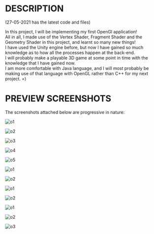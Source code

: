 # DESCRIPTION  
(27-05-2021 has the latest code and files)  
  
In this project, I will be implementing my first OpenGl application!  
All in all, I made use of the Vertex Shader, Fragment Shader and the Geometry Shader in this project, and learnt so many new things!  
I have used the Unity engine before, but now I have gained so much knowledge as to how all the processes happen at the back-end.  
I will probably make a playable 3D game at some point in time with the knowledge that I have gained now.  
I am more comfortable with Java language, and I will most probably be making use of that language with OpenGL rather than C++ for my next project. =)

# PREVIEW SCREENSHOTS
The screenshots attached below are progressive in nature:

![o1](https://user-images.githubusercontent.com/79057173/119276691-21bb1a80-bc39-11eb-8f36-266c9a3573ae.PNG)

![o2](https://user-images.githubusercontent.com/79057173/119276718-4e6f3200-bc39-11eb-9601-12ef1d04246b.PNG)

![o3](https://user-images.githubusercontent.com/79057173/119276742-7199e180-bc39-11eb-8f01-198032fc2815.PNG)

![o4](https://user-images.githubusercontent.com/79057173/119352494-5ffb1d00-bcbf-11eb-8e2c-8565cd542a63.PNG)

![o5](https://user-images.githubusercontent.com/79057173/119352503-61c4e080-bcbf-11eb-8c56-ba150a1a4d55.PNG)

![o1](https://user-images.githubusercontent.com/79057173/119412631-d58bdb00-bd09-11eb-890d-a4647fb692bf.PNG)

![o2](https://user-images.githubusercontent.com/79057173/119412636-d6bd0800-bd09-11eb-8cf0-faa586305fac.PNG)

![o1](https://user-images.githubusercontent.com/79057173/119572476-6dec9300-bdd0-11eb-80f5-86d69cc2d6e4.PNG)

![o2](https://user-images.githubusercontent.com/79057173/119572477-6e852980-bdd0-11eb-8ab1-c6a657dd7ce1.PNG)

![o1](https://user-images.githubusercontent.com/79057173/119717870-7dc5af00-be84-11eb-83cd-ec428b30d31d.PNG)

![o2](https://user-images.githubusercontent.com/79057173/119717874-7e5e4580-be84-11eb-9e09-e7f25644ff96.PNG)

![o3](https://user-images.githubusercontent.com/79057173/119717875-7f8f7280-be84-11eb-9de8-3b26400af36d.PNG)
